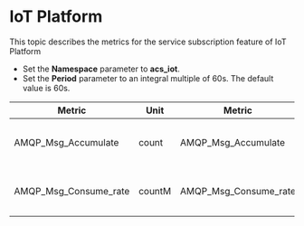# IoT Platform

This topic describes the metrics for the service subscription feature of IoT Platform

-   Set the **Namespace** parameter to **acs\_iot**.
-   Set the **Period** parameter to an integral multiple of 60s. The default value is 60s.

|Metric|Unit|Metric|Dimensions|Statistics|
|------|----|------|----------|----------|
|AMQP\_Msg\_Accumulate|count|AMQP\_Msg\_Accumulate|userId, regionId, instanceId, and groupId|Value|
|AMQP\_Msg\_Consume\_rate|countM|AMQP\_Msg\_Consume\_rate|userId, regionId, instanceId, and groupId|Value|

